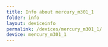```yaml
---
title: Info about mercury_m301_1
folder: info
layout: deviceinfo
permalink: /devices/mercury_m301_1/
device: mercury_m301_1
---
```

